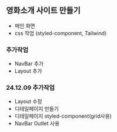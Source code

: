 ## 영화소개 사이트 만들기

- 메인 화면
- css 작업 (styled-component, Tailwind)

### 추가작업

- NavBar 추가
- Layout 추가

### 24.12.09 추가작업

- Layout 수정
- 디테일페이지 만들기
- 디테일페이지 styled-component(grid사용)
- NavBar Outlet 사용
